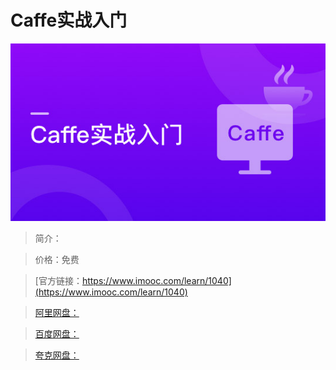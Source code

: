 # Caffe实战入门

![img](../../assets/5fe4430600019a4a05400304.jpg)

> 简介：

> 价格：免费

> [官方链接：https://www.imooc.com/learn/1040](https://www.imooc.com/learn/1040)

> [阿里网盘：]()

> [百度网盘：]()

> [夸克网盘：]()
